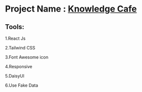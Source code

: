 # Project Name : [Knowledge Cafe](https://chic-empanada-012350.netlify.app/)

## Tools: 

1.React Js

2.Tailwind CSS

3.Font Awesome icon

4.Responsive

5.DaisyUI

6.Use Fake Data
